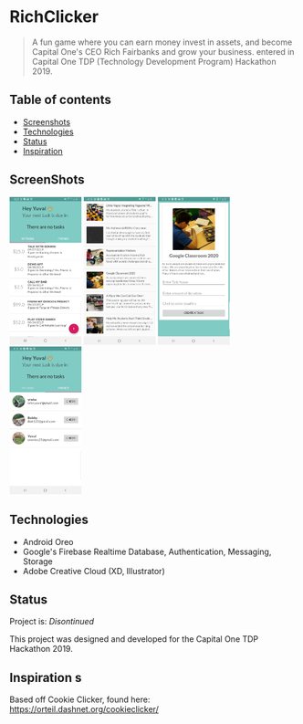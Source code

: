# RichClicker

> A fun game where you can earn money invest in assets, and become Capital One's CEO Rich Fairbanks and grow your business. entered in Capital One TDP (Technology Development Program) Hackathon 2019.

## Table of contents
* [Screenshots](#screenshots)
* [Technologies](#technologies)
* [Status](#status)
* [Inspiration](#inspiration)


## ScreenShots
<img src="./one.jpg" width="25%" /> <img src="./two.jpg" width="25%" /> <img src="./three.jpg" width="25%" /> <img src="./four.jpg" width="25%" />


## Technologies
* Android Oreo
* Google's Firebase Realtime Database, Authentication, Messaging, Storage
* Adobe Creative Cloud (XD, Illustrator)

## Status
Project is: _Disontinued_

This project was designed and developed for the Capital One TDP Hackathon 2019.

## Inspiration s

Based off Cookie Clicker, found here: https://orteil.dashnet.org/cookieclicker/
